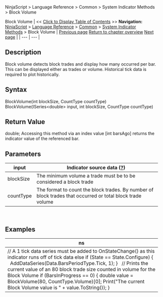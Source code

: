 ﻿
NinjaScript \> Language Reference \> Common \> System Indicator Methods \> Block Volume

Block Volume
| \<\< [Click to Display Table of Contents](block_volume.md) \>\> **Navigation:**     [NinjaScript](ninjascript.md) \> [Language Reference](language_reference_wip.md) \> [Common](common.md) \> [System Indicator Methods](indicators.md) \> Block Volume | [Previous page](balance_of_power_bop.md) [Return to chapter overview](indicators.md) [Next page](bollinger_bands.md) |
| --- | --- |
## Description
Block volume detects block trades and display how many occurred per bar. This can be displayed either as trades or volume. Historical tick data is required to plot historically.
 
## Syntax
BlockVolume(int blockSize, CountType countType)
BlockVolume(ISeries\<double\> input, int blockSize, CountType countType)
 
## Return Value
double; Accessing this method via an index value \[int barsAgo] returns the indicator value of the referenced bar.
 
## Parameters
| input | Indicator source data ([?](valid_input_data_for_indicator.md)) |
| --- | --- |
| blockSize | The minimum volume a trade must be to be considered a block trade |
| countType | The format to count the block trades. By number of block trades that occurred or total block trade volume |

 
## 
## Examples
| ns |
| --- |
| // A 1 tick data series must be added to OnStateChange() as this indicator runs off of tick data else if (State \=\= State.Configure) {    AddDataSeries(Data.BarsPeriodType.Tick, 1); }   // Prints the current value of an 80 block trade size counted in volume for the Block Volume if (BarsInProgress \=\= 0) { double value \= BlockVolume(80, CountType.Volume)\[0]; Print("The current Block Volume value is " \+ value.ToString()); } |
